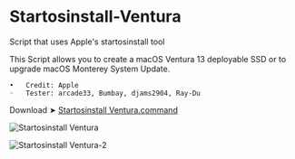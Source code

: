 # Startosinstall-Ventura

Script that uses Apple's startosinstall tool

This Script allows you to create a macOS Ventura 13 deployable SSD or to upgrade macOS Monterey System Update.

	•	Credit: Apple
	◦	Tester: arcade33, Bumbay, djams2904, Ray-Du
  
  Download ➤ [Startosinstall Ventura.command](https://github.com/chris1111/Startosinstall-Ventura/raw/Master/Startosinstall%20Ventura.zip)
  
  ![Startosinstall Ventura](https://user-images.githubusercontent.com/6248794/180323585-a4cb9ef6-9eb7-4357-bb79-55ed75d6752a.png)
  
  ![Startosinstall Ventura-2](https://user-images.githubusercontent.com/6248794/180327124-dd35d321-5628-4a17-bfa6-fa7e893ae88f.png)
